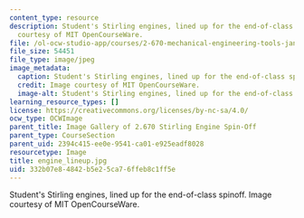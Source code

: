 ```yaml
---
content_type: resource
description: Student's Stirling engines, lined up for the end-of-class spinoff. Image
  courtesy of MIT OpenCourseWare.
file: /ol-ocw-studio-app/courses/2-670-mechanical-engineering-tools-january-iap-2004/332b07e84842b5e25ca76ffeb8c1ff5e_engine_lineup.jpg
file_size: 54451
file_type: image/jpeg
image_metadata:
  caption: Student's Stirling engines, lined up for the end-of-class spinoff.
  credit: Image courtesy of MIT OpenCourseWare.
  image-alt: Student's Stirling engines, lined up for the end-of-class spinoff.
learning_resource_types: []
license: https://creativecommons.org/licenses/by-nc-sa/4.0/
ocw_type: OCWImage
parent_title: Image Gallery of 2.670 Stirling Engine Spin-Off
parent_type: CourseSection
parent_uid: 2394c415-ee0e-9541-ca01-e925eadf8028
resourcetype: Image
title: engine_lineup.jpg
uid: 332b07e8-4842-b5e2-5ca7-6ffeb8c1ff5e
---
```

Student's Stirling engines, lined up for the end-of-class spinoff. Image courtesy of MIT OpenCourseWare.